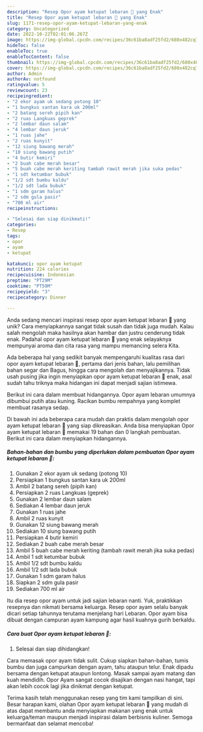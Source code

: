 ```yaml
---
description: "Resep Opor ayam ketupat lebaran 🥘 yang Enak"
title: "Resep Opor ayam ketupat lebaran 🥘 yang Enak"
slug: 1171-resep-opor-ayam-ketupat-lebaran-yang-enak
category: Uncategorized
date: 2022-10-22T02:01:06.267Z
image: https://img-global.cpcdn.com/recipes/36c61ba8adf25fd2/680x482cq70/opor-ayam-ketupat-lebaran-foto-resep-utama.jpg
hideToc: false
enableToc: true
enableTocContent: false
thumbnail: https://img-global.cpcdn.com/recipes/36c61ba8adf25fd2/680x482cq70/opor-ayam-ketupat-lebaran-foto-resep-utama.jpg
cover: https://img-global.cpcdn.com/recipes/36c61ba8adf25fd2/680x482cq70/opor-ayam-ketupat-lebaran-foto-resep-utama.jpg
author: Admin
authorAv: notfound
ratingvalue: 5
reviewcount: 23
recipeingredient:
- "2 ekor ayam uk sedang potong 10"
- "1 bungkus santan kara uk 200ml"
- "2 batang sereh pipih kan"
- "2 ruas Langkuas geprek"
- "2 lembar daun salam"
- "4 lembar daun jeruk"
- "1 ruas jahe"
- "2 ruas kunyit"
- "12 siung bawang merah"
- "10 siung bawang putih"
- "4 butir kemiri"
- "2 buah cabe merah besar"
- "5 buah cabe merah keriting tambah rawit merah jika suka pedas"
- "1 sdt ketumbar bubuk"
- "1/2 sdt bumbu kaldu"
- "1/2 sdt lada bubuk"
- "1 sdm garam halus"
- "2 sdm gula pasir"
- "700 ml air"
recipeinstructions:

- "Selesai dan siap dinikmati!"
categories:
- Resep
tags:
- opor
- ayam
- ketupat

katakunci: opor ayam ketupat 
nutrition: 224 calories
recipecuisine: Indonesian
preptime: "PT29M"
cooktime: "PT59M"
recipeyield: "3"
recipecategory: Dinner

---
```





Anda sedang mencari inspirasi resep opor ayam ketupat lebaran 🥘 yang unik? Cara menyiapkannya sangat tidak susah dan tidak juga mudah. Kalau salah mengolah maka hasilnya akan hambar dan justru cenderung tidak enak. Padahal opor ayam ketupat lebaran 🥘 yang enak selayaknya mempunyai aroma dan cita rasa yang mampu memancing selera Kita.





Ada beberapa hal yang sedikit banyak mempengaruhi kualitas rasa dari opor ayam ketupat lebaran 🥘, pertama dari jenis bahan, lalu pemilihan bahan segar dan Bagus, hingga cara mengolah dan menyajikannya. Tidak usah pusing jika ingin menyiapkan opor ayam ketupat lebaran 🥘 enak,      asal sudah tahu triknya maka hidangan ini dapat menjadi sajian istimewa.














Berikut ini cara dalam membuat hidangannya. Opor ayam lebaran umumnya dibumbui putih atau kuning. Racikan bumbu rempahnya yang komplet membuat rasanya sedap.






Di bawah ini ada beberapa cara mudah dan praktis dalam mengolah opor ayam ketupat lebaran 🥘 yang siap dikreasikan. Anda bisa menyiapkan Opor ayam ketupat lebaran 🥘 memakai 19 bahan dan 0 langkah pembuatan. Berikut ini cara dalam menyiapkan hidangannya.

<!--inarticleads1-->

##### Bahan-bahan dan bumbu yang diperlukan dalam pembuatan Opor ayam ketupat lebaran 🥘:

1. Gunakan 2 ekor ayam uk sedang (potong 10)
1. Persiapkan 1 bungkus santan kara uk 200ml
1. Ambil 2 batang sereh (pipih kan)
1. Persiapkan 2 ruas Langkuas (geprek)
1. Gunakan 2 lembar daun salam
1. Sediakan 4 lembar daun jeruk
1. Gunakan 1 ruas jahe
1. Ambil 2 ruas kunyit
1. Gunakan 12 siung bawang merah
1. Sediakan 10 siung bawang putih
1. Persiapkan 4 butir kemiri
1. Sediakan 2 buah cabe merah besar
1. Ambil 5 buah cabe merah keriting (tambah rawit merah jika suka pedas)
1. Ambil 1 sdt ketumbar bubuk
1. Ambil 1/2 sdt bumbu kaldu
1. Ambil 1/2 sdt lada bubuk
1. Gunakan 1 sdm garam halus
1. Siapkan 2 sdm gula pasir
1. Sediakan 700 ml air


Itu dia resep opor ayam untuk jadi sajian lebaran nanti. Yuk, praktikkan resepnya dan nikmati bersama keluarga. Resep opor ayam selalu banyak dicari setiap tahunnya terutama menjelang hari Lebaran. Opor ayam bisa dibuat dengan campuran ayam kampung agar hasil kuahnya gurih berkaldu. 

<!--inarticleads2-->

##### Cara buat Opor ayam ketupat lebaran 🥘:


1. Selesai dan siap dihidangkan!

Cara memasak opor ayam tidak sulit. Cukup siapkan bahan-bahan, tumis bumbu dan juga campurkan dengan ayam, tahu ataupun telur. Enak dipadu bersama dengan ketupat ataupun lontong. Masak sampai ayam matang dan kuah mendidih. Opor Ayam sangat cocok disajikan dengan nasi hangat, tapi akan lebih cocok lagi jika dinikmat dengan ketupat. 

Terima kasih telah menggunakan resep yang tim kami tampilkan di sini. Besar harapan kami, olahan Opor ayam ketupat lebaran 🥘 yang mudah di atas dapat membantu anda menyiapkan makanan yang enak untuk keluarga/teman maupun menjadi inspirasi dalam berbisnis kuliner. Semoga bermanfaat dan selamat mencoba!
